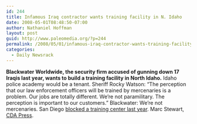 ```yaml
---
id: 244
title: Infamous Iraq contractor wants training facility in N. Idaho
date: 2008-05-01T08:48:50-07:00
author: Nathaniel Hoffman
layout: post
guid: http://www.paleomedia.org/?p=244
permalink: /2008/05/01/infamous-iraq-contractor-wants-training-facility-in-n-idaho/
categories:
  - Daily Newsrack
---
```

**Blackwater Worldwide, the security firm accused of gunning down 17 Iraqis last year, wants to build a training facility in North Idaho.** Idaho police academy would be a tenant. Sheriff Rocky Watson: &#8220;The perception that our law enforcement officers will be trained by mercenaries is a problem. Our jobs are totally different. We&#8217;re not paramilitary. The perception is important to our customers.&#8221; Blackwater: We&#8217;re not mercenaries. San Diego [blocked a training center last year](http://www.npr.org/templates/story/story.php?storyId=15127334). Marc Stewart, [CDA Press](http://www.cdapress.com/articles/2008/05/01/news/news02.txt).